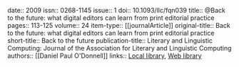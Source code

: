 date:: 2009
issn:: 0268-1145
issue:: 1
doi:: 10.1093/llc/fqn039
title:: @Back to the future: what digital editors can learn from print editorial practice
pages:: 113-125
volume:: 24
item-type:: [[journalArticle]]
original-title:: Back to the future: what digital editors can learn from print editorial practice
short-title:: Back to the future
publication-title:: Literary and Linguistic Computing: Journal of the Association for Literary and Linguistic Computing
authors:: [[Daniel Paul O'Donnell]]
links:: [Local library](zotero://select/groups/2386895/items/FH3XUJK6), [Web library](https://www.zotero.org/groups/2386895/items/FH3XUJK6)
